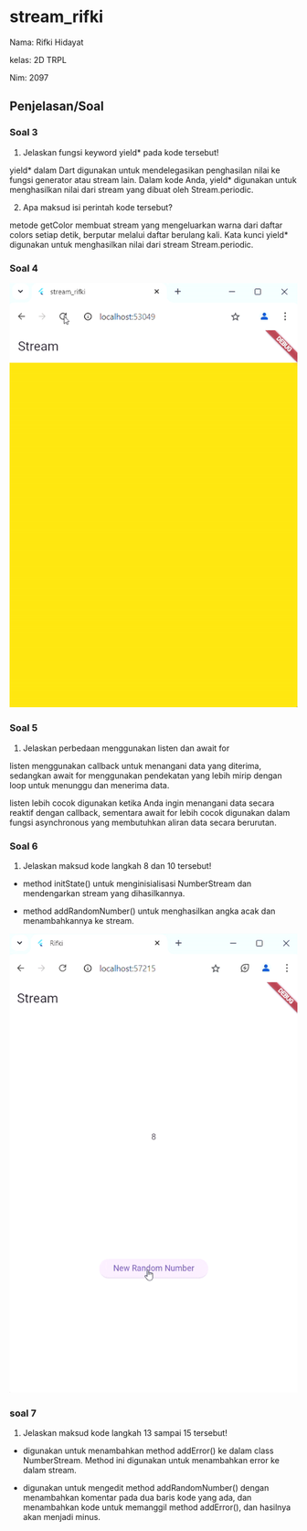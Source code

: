 # stream_rifki

Nama: Rifki Hidayat

kelas: 2D TRPL

Nim: 2097

## Penjelasan/Soal

### Soal 3
1. Jelaskan fungsi keyword yield* pada kode tersebut!

yield* dalam Dart digunakan untuk mendelegasikan penghasilan nilai ke fungsi generator atau stream lain. 
Dalam kode Anda, yield* digunakan untuk menghasilkan nilai dari stream yang dibuat oleh Stream.periodic.

2. Apa maksud isi perintah kode tersebut?

metode getColor membuat stream yang mengeluarkan warna dari daftar colors setiap detik, berputar melalui daftar berulang kali. 
Kata kunci yield* digunakan untuk menghasilkan nilai dari stream Stream.periodic.

### Soal 4
![GIF_image](asset/gif-01.gif)

### Soal 5
1. Jelaskan perbedaan menggunakan listen dan await for

listen menggunakan callback untuk menangani data yang diterima, sedangkan await for menggunakan pendekatan yang lebih mirip dengan loop untuk menunggu dan menerima data.

listen lebih cocok digunakan ketika Anda ingin menangani data secara reaktif dengan callback, sementara await for lebih cocok digunakan dalam fungsi asynchronous yang membutuhkan aliran data secara berurutan.

### Soal 6
1. Jelaskan maksud kode langkah 8 dan 10 tersebut!

- method initState() untuk menginisialisasi NumberStream dan mendengarkan stream yang dihasilkannya.

- method addRandomNumber() untuk menghasilkan angka acak dan menambahkannya ke stream.

![GIF_image](asset/gif-02.gif)

### soal 7
1. Jelaskan maksud kode langkah 13 sampai 15 tersebut!

- digunakan untuk menambahkan method addError() ke dalam class NumberStream. Method ini digunakan untuk menambahkan error ke dalam stream.

- digunakan untuk mengedit method addRandomNumber() dengan menambahkan komentar pada dua baris kode yang ada, dan menambahkan kode untuk memanggil method addError(), dan hasilnya akan menjadi minus.